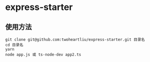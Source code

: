 # express-starter

## 使用方法
```
git clone git@github.com:twoheartliu/express-starter.git 目录名
cd 目录名
yarn 
node app.js 或 ts-node-dev app2.ts
```
